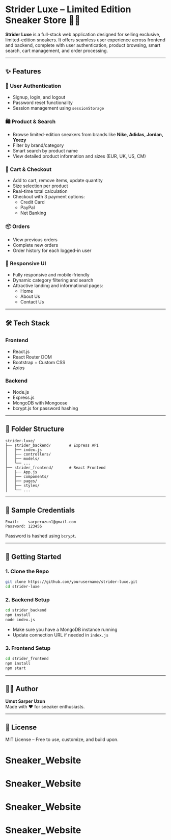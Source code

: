 
# Strider Luxe – Limited Edition Sneaker Store 🏁👟

**Strider Luxe** is a full-stack web application designed for selling exclusive, limited-edition sneakers. It offers seamless user experience across frontend and backend, complete with user authentication, product browsing, smart search, cart management, and order processing.

---

## ✨ Features

### 👥 User Authentication
- Signup, login, and logout
- Password reset functionality
- Session management using `sessionStorage`

### 🛍 Product & Search
- Browse limited-edition sneakers from brands like **Nike, Adidas, Jordan, Yeezy**
- Filter by brand/category
- Smart search by product name
- View detailed product information and sizes (EUR, UK, US, CM)

### 🛒 Cart & Checkout
- Add to cart, remove items, update quantity
- Size selection per product
- Real-time total calculation
- Checkout with 3 payment options:
  - Credit Card
  - PayPal
  - Net Banking

### 📦 Orders
- View previous orders
- Complete new orders
- Order history for each logged-in user

### 📱 Responsive UI
- Fully responsive and mobile-friendly
- Dynamic category filtering and search
- Attractive landing and informational pages:
  - Home
  - About Us
  - Contact Us

---

## 🛠 Tech Stack

### Frontend
- React.js
- React Router DOM
- Bootstrap + Custom CSS
- Axios

### Backend
- Node.js
- Express.js
- MongoDB with Mongoose
- bcrypt.js for password hashing

---

## 📁 Folder Structure

```
strider-luxe/
├── strider_backend/        # Express API
│   ├── index.js
│   ├── controllers/
│   ├── models/
│   └── ...
├── strider_frontend/       # React Frontend
│   ├── App.js
│   ├── components/
│   ├── pages/
│   ├── styles/
│   └── ...
```

---

## 🔑 Sample Credentials

```
Email:    sarperuzun1@gmail.com
Password: 123456
```

Password is hashed using `bcrypt`.

---

## 🚀 Getting Started

### 1. Clone the Repo

```bash
git clone https://github.com/yourusername/strider-luxe.git
cd strider-luxe
```

### 2. Backend Setup

```bash
cd strider_backend
npm install
node index.js
```

- Make sure you have a MongoDB instance running
- Update connection URL if needed in `index.js`

### 3. Frontend Setup

```bash
cd strider_frontend
npm install
npm start
```

---

## 👨‍💻 Author

**Umut Sarper Uzun**  
Made with ❤️ for sneaker enthusiasts.

---

## 📄 License

MIT License – Free to use, customize, and build upon.




# Sneaker_Website
# Sneaker_Website
# Sneaker_Website
# Sneaker_Website
